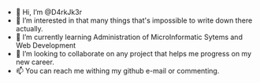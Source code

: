- 👋 Hi, I’m @D4rkJk3r
- 👀 I’m interested in that many things that's impossible to write down there actually.
- 🌱 I’m currently learning Administration of MicroInformatic Sytems and Web Development
- 💞️ I’m looking to collaborate on any project that helps me progress on my new career.
- 📫 You can reach me withing my github e-mail or commenting.

